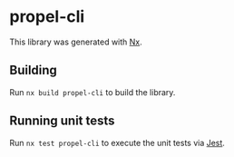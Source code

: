 # propel-cli

This library was generated with [Nx](https://nx.dev).

## Building

Run `nx build propel-cli` to build the library.

## Running unit tests

Run `nx test propel-cli` to execute the unit tests via [Jest](https://jestjs.io).
